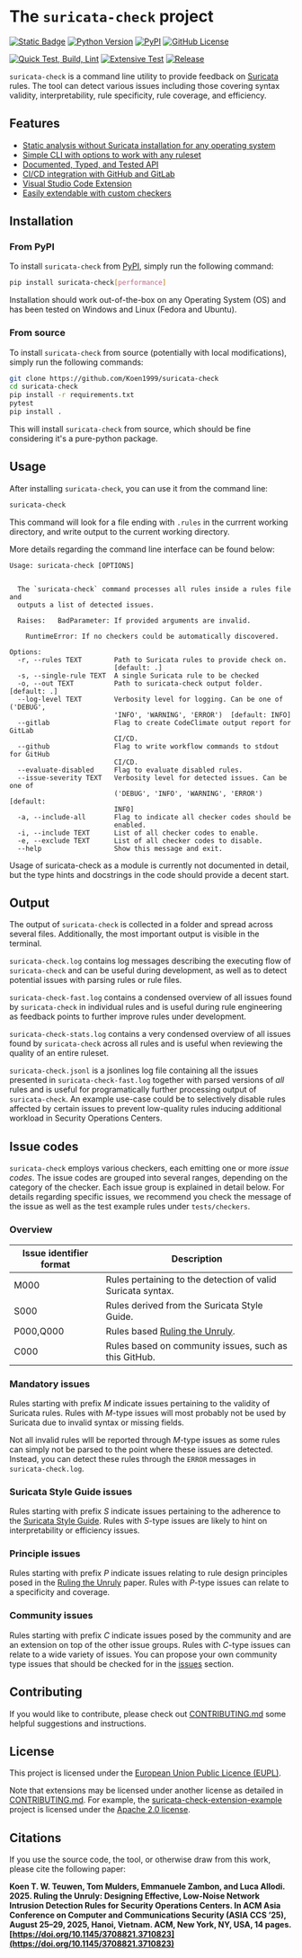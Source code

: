 # The `suricata-check` project

[![Static Badge](https://img.shields.io/badge/docs-suricata--check-blue)](https://suricata-check.teuwen.net/)
[![Python Version](https://img.shields.io/pypi/pyversions/suricata-check)](https://www.python.org)
[![PyPI](https://img.shields.io/pypi/status/suricata-check)](https://pypi.org/project/suricata-check)
[![GitHub License](https://img.shields.io/github/license/Koen1999/suricata-check)](https://github.com/Koen1999/suricata-check/blob/master/LICENSE)

[![Quick Test, Build, Lint](https://github.com/Koen1999/suricata-check/actions/workflows/python-pr.yml/badge.svg?event=push)](https://github.com/Koen1999/suricata-check/actions/workflows/python-pr.yml)
[![Extensive Test](https://github.com/Koen1999/suricata-check/actions/workflows/python-push.yml/badge.svg)](https://github.com/Koen1999/suricata-check/actions/workflows/python-push.yml)
[![Release](https://github.com/Koen1999/suricata-check/actions/workflows/python-release.yml/badge.svg)](https://github.com/Koen1999/suricata-check/actions/workflows/python-release.yml)


`suricata-check` is a command line utility to provide feedback on [Suricata](https://github.com/OISF/suricata) rules.
The tool can detect various issues including those covering syntax validity, interpretability, rule specificity, rule coverage, and efficiency.

## Features

- [Static analysis without Suricata installation for any operating system](https://suricata-check.teuwen.net/readme.html)
- [Simple CLI with options to work with any ruleset](https://suricata-check.teuwen.net/cli_usage.html)
- [Documented, Typed, and Tested API](https://suricata-check.teuwen.net/api_usage.html)
- [CI/CD integration with GitHub and GitLab](https://suricata-check.teuwen.net/ci_cd.html)
- [Visual Studio Code Extension](https://marketplace.visualstudio.com/items?itemName=Koen1999.suricata-check)
- [Easily extendable with custom checkers](https://suricata-check.teuwen.net/checker.html)

## Installation

### From PyPI

To install `suricata-check` from [PyPI](https://pypi.org/project/suricata-check/), simply run the following command:

```bash
pip install suricata-check[performance]
```

Installation should work out-of-the-box on any Operating System (OS) and has been tested on Windows and Linux (Fedora and Ubuntu).

### From source

To install `suricata-check` from source (potentially with local modifications), simply run the following commands:

```bash
git clone https://github.com/Koen1999/suricata-check
cd suricata-check
pip install -r requirements.txt
pytest
pip install .
```

This will install `suricata-check` from source, which should be fine considering it's a pure-python package.

## Usage

After installing `suricata-check`, you can use it from the command line:

```bash
suricata-check
```

This command will look for a file ending with `.rules` in the currrent working directory, and write output to the current working directory.

More details regarding the command line interface can be found below:

```
Usage: suricata-check [OPTIONS]


  The `suricata-check` command processes all rules inside a rules file and
  outputs a list of detected issues.

  Raises:   BadParameter: If provided arguments are invalid.

    RuntimeError: If no checkers could be automatically discovered.

Options:
  -r, --rules TEXT        Path to Suricata rules to provide check on.
                          [default: .]
  -s, --single-rule TEXT  A single Suricata rule to be checked
  -o, --out TEXT          Path to suricata-check output folder.  [default: .]
  --log-level TEXT        Verbosity level for logging. Can be one of ('DEBUG',
                          'INFO', 'WARNING', 'ERROR')  [default: INFO]
  --gitlab                Flag to create CodeClimate output report for GitLab
                          CI/CD.
  --github                Flag to write workflow commands to stdout for GitHub
                          CI/CD.
  --evaluate-disabled     Flag to evaluate disabled rules.
  --issue-severity TEXT   Verbosity level for detected issues. Can be one of
                          ('DEBUG', 'INFO', 'WARNING', 'ERROR')  [default:
                          INFO]
  -a, --include-all       Flag to indicate all checker codes should be
                          enabled.
  -i, --include TEXT      List of all checker codes to enable.
  -e, --exclude TEXT      List of all checker codes to disable.
  --help                  Show this message and exit.
```

Usage of suricata-check as a module is currently not documented in detail, but the type hints and docstrings in the code should provide a decent start.

## Output

The output of `suricata-check` is collected in a folder and spread across several files. Additionally, the most important output is visible in the terminal.

`suricata-check.log` contains log messages describing the executing flow of `suricata-check` and can be useful during development, as well as to detect potential issues with parsing rules or rule files.

`suricata-check-fast.log` contains a condensed overview of all issues found by `suricata-check` in individual rules and is useful during rule engineering as feedback points to further improve rules under development.

`suricata-check-stats.log` contains a very condensed overview of all issues found by `suricata-check` across all rules and is useful when reviewing the quality of an entire ruleset.

`suricata-check.jsonl` is a jsonlines log file containing all the issues presented in `suricata-check-fast.log` together with parsed versions of _all_ rules and is useful for programatically further processing output of `suricata-check`. An example use-case could be to selectively disable rules affected by certain issues to prevent low-quality rules inducing additional workload in Security Operations Centers.

## Issue codes

`suricata-check` employs various checkers, each emitting one or more _issue codes_.
The issue codes are grouped into several ranges, depending on the category of the checker.
Each issue group is explained in detail below.
For details regarding specific issues, we recommend you check the message of the issue as well as the test example rules under `tests/checkers`.

### Overview

| Issue identifier format | Description                                                 |
| ----------------------- | ----------------------------------------------------------- |
| M000                    | Rules pertaining to the detection of valid Suricata syntax. |
| S000                    | Rules derived from the Suricata Style Guide.                |
| P000,Q000                    | Rules based [Ruling the Unruly](https://doi.org/10.1145/3708821.3710823).                          |
| C000                    | Rules based on community issues, such as this GitHub.       |

### Mandatory issues

Rules starting with prefix _M_ indicate issues pertaining to the validity of Suricata rules.
Rules with _M_-type issues will most probably not be used by Suricata due to invalid syntax or missing fields.

Not all invalid rules wlll be reported through _M_-type issues as some rules can simply not be parsed to the point where these issues are detected.
Instead, you can detect these rules through the `ERROR` messages in `suricata-check.log`.

### Suricata Style Guide issues

Rules starting with prefix _S_ indicate issues pertaining to the adherence to the [Suricata Style Guide](https://github.com/sidallocation/suricata-style-guide).
Rules with _S_-type issues are likely to hint on interpretability or efficiency issues.

### Principle issues

Rules starting with prefix _P_ indicate issues relating to rule design principles posed in the [Ruling the Unruly](https://doi.org/10.1145/3708821.3710823) paper.
Rules with _P_-type issues can relate to a specificity and coverage.

### Community issues

Rules starting with prefix _C_ indicate issues posed by the community and are an extension on top of the other issue groups.
Rules with _C_-type issues can relate to a wide variety of issues.
You can propose your own community type issues that should be checked for in the [issues](https://github.com/Koen1999/suricata-check/issues) section.

## Contributing

If you would like to contribute, please check out [CONTRIBUTING.md](https://github.com/Koen1999/suricata-check/blob/master/CONTRIBUTING.md) some helpful suggestions and instructions.

## License

This project is licensed under the [European Union Public Licence (EUPL)](https://github.com/Koen1999/suricata-check/blob/master/LICENSE).

Note that extensions may be licensed under another license as detailed in [CONTRIBUTING.md](https://github.com/Koen1999/suricata-check/blob/master/CONTRIBUTING.md).
For example, the [suricata-check-extension-example](https://github.com/Koen1999/suricata-check-extension-example) project is licensed under the [Apache 2.0 license](https://github.com/Koen1999/suricata-check-extension-example/blob/master/LICENSE).

## Citations
If you use the source code, the tool, or otherwise draw from this work, please cite the following paper:

**Koen T. W. Teuwen, Tom Mulders, Emmanuele Zambon, and Luca Allodi. 2025. Ruling the Unruly: Designing Effective, Low-Noise Network Intrusion Detection Rules for Security Operations Centers. In ACM Asia Conference on Computer and Communications Security (ASIA CCS ’25), August 25–29, 2025, Hanoi, Vietnam. ACM, New York, NY, USA, 14 pages. [https://doi.org/10.1145/3708821.3710823](https://doi.org/10.1145/3708821.3710823)**


